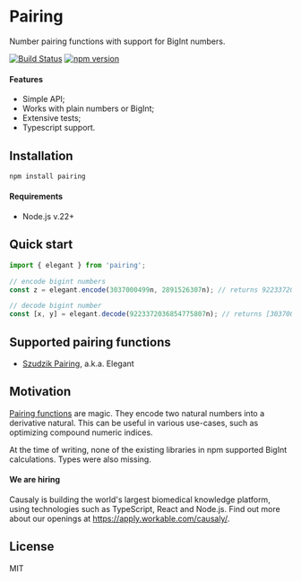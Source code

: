 # Pairing

Number pairing functions with support for BigInt numbers.

[![Build Status](https://github.com/causaly/pairing/actions/workflows/ci.yml/badge.svg?branch=main)](https://github.com/causaly/pairing/actions/workflows/ci.yml) [![npm version](https://badge.fury.io/js/pairing.svg)](https://www.npmjs.com/package/pairing)

#### Features

- Simple API;
- Works with plain numbers or BigInt;
- Extensive tests;
- Typescript support.

## Installation

```bash
npm install pairing
```

#### Requirements

- Node.js v.22+

## Quick start

```typescript
import { elegant } from 'pairing';

// encode bigint numbers
const z = elegant.encode(3037000499n, 2891526307n); // returns 9223372036854775807n

// decode bigint number
const [x, y] = elegant.decode(9223372036854775807n); // returns [3037000499n, 2891526307n]
```

## Supported pairing functions

- [Szudzik Pairing](http://szudzik.com/ElegantPairing.pdf), a.k.a. Elegant

## Motivation

[Pairing functions](https://en.wikipedia.org/wiki/Pairing_function) are magic. They encode two natural numbers into a derivative natural. This can be useful in various use-cases, such as optimizing compound numeric indices.

At the time of writing, none of the existing libraries in npm supported BigInt calculations. Types were also missing.

#### We are hiring

Causaly is building the world's largest biomedical knowledge platform, using technologies such as TypeScript, React and Node.js. Find out more about our openings at https://apply.workable.com/causaly/.

## License

MIT
